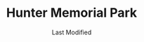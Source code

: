 ---
layout: location-page
date: Last Modified
description: "Local COVID-19 testing is available at Hunter Memorial Park in Douglasville, Georgia, USA."
permalink: "locations/georgia/douglasville/hunter-memorial-park/"
tags:
  - locations
  - georgia
title: Hunter Memorial Park
uniqueName: hunter-memorial-park
state: Georgia
stateAbbr: GA
hood: "Douglasville"
address: "8830 Gurley Rd"
city: "Douglasville"
zip: "30134"
zipsNearby: "30701 30703 30730 30732 30733 30734 30735 30746 30747 31816 31822 31830 36201 36202 36203 36204 36205 36206 36207 35959 35960 36258 36261 36855 36262 35973 36263 36264 36265 36269 36272 36273 36274 36275 36277 36278 36280 30101 30102 30103 30004 30005 30009 30022 30023 30104 30105 30301 30302 30303 30304 30305 30306 30307 30308 30309 30310 30311 30312 30313 30314 30315 30316 30317 30318 30319 30320 30321 30322 30324 30325 30326 30327 30328 30329 30330 30331 30332 30333 30334 30336 30337 30338 30339 30340 30341 30342 30343 30344 30345 30346 30348 30349 30350 30353 30354 30355 30356 30357 30358 30359 30360 30361 30362 30363 30364 30366 30368 30369 30370 30371 30374 30375 30377 30378 30380 30384 30385 30388 30392 30394 30396 30398 31106 31107 31119 31126 31131 31136 31139 31141 31145 31146 31150 31156 31192 31193 31195 31196 39901 30011 30106 30168 30002 30107 30204 30620 30108 30109 30517 30110 30205 30113 30515 30518 30519 30114 30115 30169 30112 30116 30117 30118 30119 30120 30121 30123 30124 30125 30111 30021 30206 30288 30012 30013 30094 30129 30014 30015 30016 30028 30040 30041 30019 30132 30157 30534 30030 30031 30032 30033 30034 30035 30036 30037 30133 30134 30135 30154 30026 30029 30095 30096 30097 30098 30099 30294 30137 30138 30212 30213 30139 30214 30215 30269 30270 31169 30140 30216 30542 30297 30298 30217 30219 30218 30220 30017 30222 30223 30224 30228 30229 30141 30230 30142 30548 30233 30143 30234 30018 30236 30237 30238 30144 30152 30156 30160 31144 30145 30240 30241 30261 30042 30043 30044 30045 30046 30049 30146 30047 30048 30147 30122 30038 30058 30248 30052 30250 30251 30252 30253 30126 30055 30148 30006 30007 30008 30060 30061 30062 30063 30064 30065 30066 30067 30068 30069 30090 30256 30257 30258 30655 30656 30259 30260 30287 30150 30151 30263 30264 30265 30271 30003 30010 30071 30091 30092 30093 30502 30566 30266 30054 30268 30072 30070 30127 30074 30272 30273 30274 30296 30153 30149 30161 30162 30163 30164 30165 30170 30075 30076 30077 30171 30275 30079 30276 30172 30277 30173 30080 30081 30082 30039 30078 30025 30281 30083 30086 30087 30088 30284 30024 30175 30176 30177 30178 30179 30285 30084 30085 30289 30290 30291 30180 30182 30183 30184 30185 30292 30680 30187 30293 30188 30189 30295 30073 30347 30376 30379 30386 30387 30389 30390 30399 31120 31191 31197 31198 31199 36210" 
mapUrl: "http://maps.apple.com/?q=Hunter+Memorial+Park&address=8830+Gurley+Rd,Douglasville,Georgia,30134"
locationType: Drive-thru
phone: "844-442-2681"
website: "undefined"
onlineBooking: undefined
closed: undefined
closedUpdate: April 21st, 2020
notes: "By appointment only. Requires referral from a primary health provider. Requires doctor's referral. Prioritizes health care workers. Prioritizes first responders. Only for individuals with symptoms."
days: Contact for hours of operation.
ctaMessage: Call 844-442-2681
ctaUrl: "tel:844-442-2681"
---